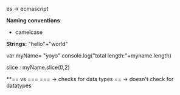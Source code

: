 
es -> ecmascript

**Naming conventions**
- camelcase

**Strings:**
 "hello"+"world"

var myName= "yoyo"
console.log("total length:"+myname.length)

slice : myName.slice(0,2)

**== vs ===
=== -> checks for data types
== -> doesn't check for datatypes
